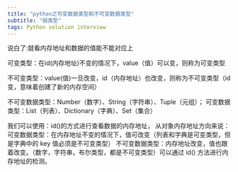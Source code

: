 ```yaml
---
title: "python之可变数据类型和不可变数据类型"
subtitle: "弱类型"
tags: Python solution interview
---
```




说白了:就看内存地址和数据的值能不能对应上

可变类型：在id(内存地址)不变的情况下，value（值）可以变，则称为可变类型

不可变类型：value(值)一旦改变，id（内存地址）也改变，则称为不可变类型（id变，意味着创建了新的内存空间）



不可变数据类型：Number（数字）、String（字符串）、Tuple（元组）；
可变数据类型：List（列表）、Dictionary（字典）、Set（集合）

我们可以使用：id()的方式进行查看数据的内存地址， 从对象内存地址方向来说：
可变数据类型：在内存地址不变的情况下，值可改变（列表和字典是可变类型，但是字典中的 key 值必须是不可变类型）
不可变数据类型：内存地址改变，值也跟着改变。（数字，字符串，布尔类型，都是不可变类型）可以通过 id() 方法进行内存地址的检测。
